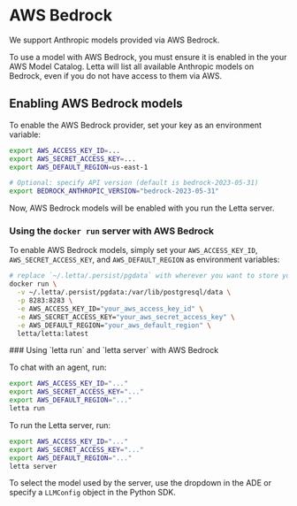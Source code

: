 # AWS Bedrock

We support Anthropic models provided via AWS Bedrock.

<Warning>
  To use a model with AWS Bedrock, you must ensure it is enabled in the your AWS Model Catalog. Letta will list all available Anthropic models on Bedrock, even if you do not have access to them via AWS.
</Warning>

## Enabling AWS Bedrock models

To enable the AWS Bedrock provider, set your key as an environment variable:

```bash
export AWS_ACCESS_KEY_ID=...
export AWS_SECRET_ACCESS_KEY=...
export AWS_DEFAULT_REGION=us-east-1

# Optional: specify API version (default is bedrock-2023-05-31)
export BEDROCK_ANTHROPIC_VERSION="bedrock-2023-05-31"
```

Now, AWS Bedrock models will be enabled with you run the Letta server.

### Using the `docker run` server with AWS Bedrock

To enable AWS Bedrock models, simply set your `AWS_ACCESS_KEY_ID`, `AWS_SECRET_ACCESS_KEY`, and `AWS_DEFAULT_REGION` as environment variables:

```bash
# replace `~/.letta/.persist/pgdata` with wherever you want to store your agent data
docker run \
  -v ~/.letta/.persist/pgdata:/var/lib/postgresql/data \
  -p 8283:8283 \
  -e AWS_ACCESS_KEY_ID="your_aws_access_key_id" \
  -e AWS_SECRET_ACCESS_KEY="your_aws_secret_access_key" \
  -e AWS_DEFAULT_REGION="your_aws_default_region" \
  letta/letta:latest
```

<Accordion icon="square-terminal" title="CLI (pypi only)">
  ### Using `letta run` and `letta server` with AWS Bedrock

  To chat with an agent, run:

  ```bash
  export AWS_ACCESS_KEY_ID="..."
  export AWS_SECRET_ACCESS_KEY="..."
  export AWS_DEFAULT_REGION="..."
  letta run
  ```

  To run the Letta server, run:

  ```bash
  export AWS_ACCESS_KEY_ID="..."
  export AWS_SECRET_ACCESS_KEY="..."
  export AWS_DEFAULT_REGION="..."
  letta server
  ```

  To select the model used by the server, use the dropdown in the ADE or specify a `LLMConfig` object in the Python SDK.
</Accordion>
